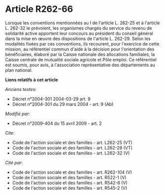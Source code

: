 # Article R262-66

Lorsque les conventions mentionnées au I de l'article L. 262-25 et à l'article L. 262-32 le prévoient, les organismes chargés
du service du revenu de solidarité active apportent leur concours au président du conseil général dans la mise en œuvre des
dispositions de l'article L. 262-29. Selon les modalités fixées par ces conventions, ils recourent, pour l'exercice de cette
mission, au référentiel commun d'aide à la décision pour l'orientation des bénéficiaires, élaboré par la Caisse nationale des
allocations familiales, la Caisse centrale de mutualité sociale agricole et Pôle emploi. Ce référentiel est soumis, pour
avis, à l'association représentative des départements au plan national.

**Liens relatifs à cet article**

_Anciens textes_:

  - Décret n°2004-301 2004-03-29 art. 9
  - Décret n°2004-301 du 29 mars 2004 - art. 9 (Ab)

_Modifié par_:

  - Décret n°2009-404 du 15 avril 2009 - art. 2

_Cite_:

  - Code de l'action sociale et des familles - art. L262-25 (VT)
  - Code de l'action sociale et des familles - art. L262-29 (VT)
  - Code de l'action sociale et des familles - art. L262-32 (V)

_Cité par_:

  - Code de l'action sociale et des familles - art. R262-104 (V)
  - Code de l'action sociale et des familles - art. R522-1 (V)
  - Code de l'action sociale et des familles - art. R542-6 (V)
  - Code de l'action sociale et des familles - art. R545-2 (V)
